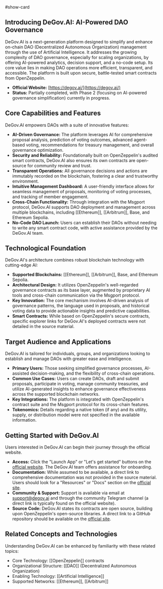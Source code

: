 #show-card

## Introducing DeGov.AI: AI-Powered DAO Governance

DeGov.AI is a next-generation platform designed to simplify and enhance on-chain DAO (Decentralized Autonomous Organization) management through the use of Artificial Intelligence. It addresses the growing complexity of DAO governance, especially for scaling organizations, by offering AI-powered analytics, decision support, and a no-code setup. Its core value lies in making DAO operations more efficient, transparent, and accessible. The platform is built upon secure, battle-tested smart contracts from OpenZeppelin.

- **Official Website:** [https://degov.ai/](https://degov.ai/)
- **Status:** Partially completed, with Phase 2 (focusing on AI-powered governance simplification) currently in progress.

## Core Capabilities and Features

DeGov.AI empowers DAOs with a suite of innovative features:

- **AI-Driven Governance:** The platform leverages AI for comprehensive proposal analysis, prediction of voting outcomes, advanced agent-based voting, recommendations for treasury management, and overall governance optimization.
- **Security and Reliability:** Foundationally built on OpenZeppelin's audited smart contracts, DeGov.AI also ensures its own contracts are open-source for community review and trust.
- **Transparent Operations:** All governance decisions and actions are immutably recorded on the blockchain, fostering a clear and trustworthy environment.
- **Intuitive Management Dashboard:** A user-friendly interface allows for seamless management of proposals, monitoring of voting processes, and tracking of member engagement.
- **Cross-Chain Functionality:** Through integration with the Msgport protocol, DeGov.AI supports DAO deployment and management across multiple blockchains, including [[Ethereum]], [[Arbitrum]], Base, and Ethereum Sepolia.
- **No-Code DAO Launch:** Users can establish their DAOs without needing to write any smart contract code, with active assistance provided by the DeGov.AI team.

## Technological Foundation

DeGov.AI's architecture combines robust blockchain technology with cutting-edge AI:

- **Supported Blockchains:** [[Ethereum]], [[Arbitrum]], Base, and Ethereum Sepolia.
- **Architectural Design:** It utilizes OpenZeppelin's well-regarded governance contracts as its base layer, augmented by proprietary AI tools and cross-chain communication via the Msgport protocol.
- **Key Innovation:** The core mechanism involves AI-driven analysis of governance patterns, the language used in proposals, and historical voting data to provide actionable insights and predictive capabilities.
- **Smart Contracts:** While based on OpenZeppelin's secure contracts, specific explorer links for DeGov.AI's deployed contracts were not detailed in the source material.

## Target Audience and Applications

DeGov.AI is tailored for individuals, groups, and organizations looking to establish and manage DAOs with greater ease and intelligence.

- **Primary Users:** Those seeking simplified governance processes, AI-assisted decision-making, and the flexibility of cross-chain operations.
- **Common Use Cases:** Users can create DAOs, draft and submit proposals, participate in voting, manage community treasuries, and utilize AI-generated insights to enhance governance effectiveness across the supported blockchain networks.
- **Key Integrations:** The platform is integrated with OpenZeppelin's contract suite and the Msgport protocol for its cross-chain features.
- **Tokenomics:** Details regarding a native token (if any) and its utility, supply, or distribution model were not specified in the available information.

## Getting Started with DeGov.AI

Users interested in DeGov.AI can begin their journey through the official website.

- **Access:** Click the "Launch App" or "Let's get started" buttons on the [official website](https://degov.ai/). The DeGov.AI team offers assistance for onboarding.
- **Documentation:** While assumed to be available, a direct link to comprehensive documentation was not provided in the source material. Users should look for a "Resources" or "Docs" section on the [official site](https://degov.ai/).
- **Community & Support:** Support is available via email at support@degov.ai and through the community Telegram channel (a direct link is typically found on the official website).
- **Source Code:** DeGov.AI states its contracts are open source, building upon OpenZeppelin's open-source libraries. A direct link to a GitHub repository should be available on the [official site](https://degov.ai/).

## Related Concepts and Technologies

Understanding DeGov.AI can be enhanced by familiarity with these related topics:

- Core Technology: [[OpenZeppelin]] contracts
- Organizational Structure: [[DAO]] (Decentralized Autonomous Organization)
- Enabling Technology: [[Artificial Intelligence]]
- Supported Networks: [[Ethereum]], [[Arbitrum]]
